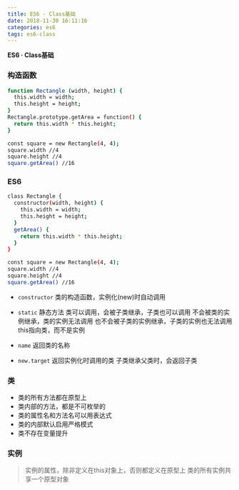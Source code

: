```yaml
---
title: ES6 · Class基础
date: 2018-11-30 16:11:16
categories: es6
tags: es6-class
---
```


**ES6 · Class基础**

<!-- more -->

### 构造函数
```bash
function Rectangle (width, height) {
  this.width = width;
  this.height = height;
}
Rectangle.prototype.getArea = function() {
  return this.width * this.height;
}

const square = new Rectangle(4, 4);
square.width //4
square.height //4
square.getArea() //16
```

### ES6
```bash
class Rectangle {
  constructor(width, height) {
    this.width = width;
    this.height = height;
  }
  getArea() {
    return this.width * this.height;
  }
}

const square = new Rectangle(4, 4);
square.width //4
square.height //4
square.getArea() //16
```

- `constructor`
类的构造函数，实例化(new)时自动调用

- `static`
静态方法
类可以调用，会被子类继承，子类也可以调用
不会被类的实例继承，类的实例无法调用
也不会被子类的实例继承，子类的实例也无法调用
this指向类，而不是实例

- `name`
返回类的名称

- `new.target`
返回实例化时调用的类
子类继承父类时，会返回子类

### 类
- 类的所有方法都在原型上
- 类内部的方法，都是不可枚举的
- 类的属性名和方法名可以用表达式
- 类的内部默认启用严格模式
- 类不存在变量提升

### 实例
> 实例的属性，除非定义在this对象上，否则都定义在原型上
> 类的所有实例共享一个原型对象


